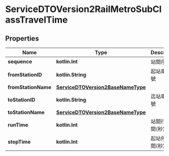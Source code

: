 
# ServiceDTOVersion2RailMetroSubClassTravelTime

## Properties
Name | Type | Description | Notes
------------ | ------------- | ------------- | -------------
**sequence** | **kotlin.Int** | 站間序號 | 
**fromStationID** | **kotlin.String** | 起站車站代號 | 
**fromStationName** | [**ServiceDTOVersion2BaseNameType**](ServiceDTOVersion2BaseNameType.md) |  | 
**toStationID** | **kotlin.String** | 迄站車站代號 | 
**toStationName** | [**ServiceDTOVersion2BaseNameType**](ServiceDTOVersion2BaseNameType.md) |  | 
**runTime** | **kotlin.Int** | 站間行駛時間(秒) | 
**stopTime** | **kotlin.Int** | 起站停靠時間(秒) |  [optional]



